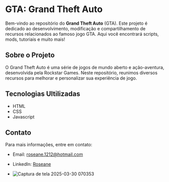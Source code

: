 # GTA: Grand Theft Auto

Bem-vindo ao repositório do **Grand Theft Auto** (GTA). Este projeto é dedicado ao desenvolvimento, modificação e compartilhamento de recursos relacionados ao famoso jogo GTA. Aqui você encontrará scripts, mods, tutoriais e muito mais!


## Sobre o Projeto

O Grand Theft Auto é uma série de jogos de mundo aberto e ação-aventura, desenvolvida pela Rockstar Games. Neste repositório, reunimos diversos recursos para melhorar e personalizar sua experiência de jogo.


## Tecnologias Ultilizadas

- HTML
- CSS
- Javascript


## Contato

Para mais informações, entre em contato:

- Email: roseane.1212@hotmail.com
- LinkedIn: [Roseane](https://www.linkedin.com/in/roseane-silva-0b150114b/)

- ![Captura de tela 2025-03-30 070353](https://github.com/user-attachments/assets/68331754-09e2-4c1c-a60a-769970c78b46)



